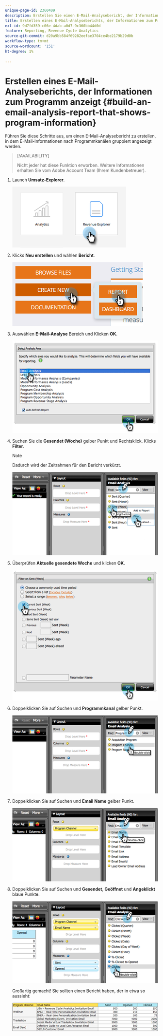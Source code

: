 ```yaml
---
unique-page-id: 2360409
description: Erstellen Sie einen E-Mail-Analysebericht, der Informationen zum Programm - Marketo-Dokumente - Produktdokumentation anzeigt.
title: Erstellen eines E-Mail-Analyseberichts, der Informationen zum Programm anzeigt
exl-id: 9d7fd359-c06e-4dab-a0d7-9c360bb44d0d
feature: Reporting, Revenue Cycle Analytics
source-git-commit: d20a9bb584f69282eefae3704ce4be2179b29d0b
workflow-type: tm+mt
source-wordcount: '151'
ht-degree: 1%

---
```


# Erstellen eines E-Mail-Analyseberichts, der Informationen zum Programm anzeigt {#build-an-email-analysis-report-that-shows-program-information}

Führen Sie diese Schritte aus, um einen E-Mail-Analysebericht zu erstellen, in dem E-Mail-Informationen nach Programmkanälen gruppiert angezeigt werden.

>[!AVAILABILITY]
>
>Nicht jeder hat diese Funktion erworben. Weitere Informationen erhalten Sie vom Adobe Account Team (Ihrem Kundenbetreuer).

1. Launch **Umsatz-Explorer**.

   ![](assets/report-that-shows-program-information-1.png)

1. Klicks **Neu erstellen** und wählen **Bericht**.

   ![](assets/report-that-shows-program-information-2.png)

1. Auswählen **E-Mail-Analyse** Bereich und Klicken **OK**.

   ![](assets/image2014-9-17-19-3a43-3a20.png)

1. Suchen Sie die **Gesendet (Woche)** gelber Punkt und Rechtsklick. Klicks **Filter**.

   >[!NOTE]
   >
   >Dadurch wird der Zeitrahmen für den Bericht verkürzt.

   ![](assets/image2014-9-17-19-3a43-3a49.png)

1. Überprüfen **Aktuelle gesendete Woche** und klicken **OK**.

   ![](assets/image2014-9-17-19-3a43-3a59.png)

1. Doppelklicken Sie auf Suchen und **Programmkanal** gelber Punkt.

   ![](assets/image2014-9-17-19-3a44-3a14.png)

1. Doppelklicken Sie auf Suchen und **Email Name** gelber Punkt.

   ![](assets/image2014-9-17-19-3a44-3a34.png)

1. Doppelklicken Sie auf Suchen und **Gesendet**, **Geöffnet** und **Angeklickt** blaue Punkte.

   ![](assets/image2014-9-17-19-3a44-3a41.png)

   Großartig gemacht! Sie sollten einen Bericht haben, der in etwa so aussieht:

   ![](assets/image2014-9-17-19-3a45-3a1.png)
